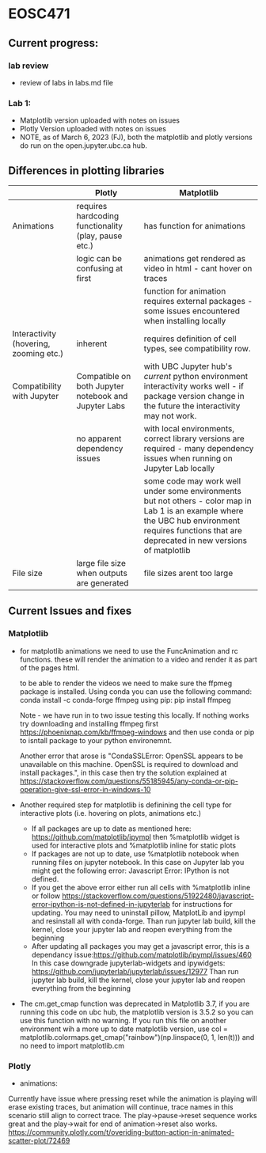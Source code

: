 # EOSC471

## Current progress:
### lab review
- review of labs in labs.md file
### Lab 1:
- Matplotlib version uploaded with notes on issues 
- Plotly Version uploaded with notes on issues 
- NOTE, as of March 6, 2023 (FJ), both the matplotlib and plotly versions do run on the open.jupyter.ubc.ca hub. 

## Differences in plotting libraries
|                                        | Plotly                                               | Matplotlib                                                                                                                                                                                           |
|----------------------------------------|------------------------------------------------------|------------------------------------------------------------------------------------------------------------------------------------------------------------------------------------------------------|
| Animations                             | requires hardcoding functionality (play, pause etc.) | has function for animations                                                                                                                                                                          |
|                                        | logic can be confusing at first                      | animations get rendered as video in html - cant hover on traces                                                                                                                                      |
|                                        |                                                      | function for animation requires external packages - some issues encountered when installing locally                                                                                                  |
| Interactivity (hovering, zooming etc.) | inherent                                             | requires definition of cell types, see compatibility row.                                                                                                                                            |
| Compatibility with Jupyter             | Compatible on both Jupyter notebook and Jupyter Labs | with UBC Jupyter hub's *current* python environment interactivity works well - if package version change in the future the interactivity may not work.                                                                                                                           |
|                                        | no apparent dependency issues                        | with local environments, correct library versions are required - many dependency issues when running on Jupyter Lab locally                                                                          |
|                                        |                                                      | some code may work well under some environments but not others - color map in Lab 1 is an example where the UBC hub environment requires functions that are deprecated in new versions of matplotlib |
| File size                              | large file size when outputs are generated           | file sizes arent too large                                                                                                                                                                           |
## Current Issues and fixes
### Matplotlib
- for matplotlib animations we need to use the FuncAnimation and rc functions. these will render the animation to a video and render it as part of the pages html.

    to be able to render the videos we need to make sure the ffpmeg package is installed. Using conda you can use the following command: 
            conda install -c conda-forge ffmpeg
    using pip: 
            pip install ffmpeg

     Note - we have run in to two issue testing this locally. If nothing works try downloading and installing ffmpeg first https://phoenixnap.com/kb/ffmpeg-windows and then use conda or pip to isntall package to your python environemnt.
     
     Another error that arose is "CondaSSLError: OpenSSL appears to be unavailable on this machine. OpenSSL is required to download and install packages.", in this case then try the solution explained at https://stackoverflow.com/questions/55185945/any-conda-or-pip-operation-give-ssl-error-in-windows-10


- Another required step for matplotlib is definining the cell type for interactive plots (i.e. hovering on plots, animations etc.) 
    - If all packages are up to date as mentioned here: https://github.com/matplotlib/ipympl then %matplotlib widget is used for interactive plots and %matplotlib inline for static plots
    - If packages are not up to date, use %matplotlib notebook when running files on jupyter notebook. In this case on Jupyter lab you might get the following error: Javascript Error: IPython is not defined. 
    - If you get the above error either run all cells with %matplotlib inline or follow https://stackoverflow.com/questions/51922480/javascript-error-ipython-is-not-defined-in-jupyterlab for instructions for updating. You may need to uninstall pillow, MatplotLib and ipympl and resinstall all with conda-forge. Than run jupyter lab build, kill the kernel, close your jupyter lab and reopen everything from the beginning
    - After updating all packages you may get a javascript error, this is a dependancy issue:https://github.com/matplotlib/ipympl/issues/460
        In this case downgrade jupyterlab-widgets and ipywidgets:
        https://github.com/jupyterlab/jupyterlab/issues/12977
        Than run jupyter lab build, kill the kernel, close your jupyter lab and reopen everything from the beginning
        
        
        
- The cm.get_cmap function was deprecated in Matplotlib 3.7, if you are running this code on ubc hub, the matplotlib version is 3.5.2 so you can use this function with no warning. If you run this file on another environment wih a more up to date matplotlib version, use col = matplotlib.colormaps.get_cmap("rainbow")(np.linspace(0, 1, len(t))) and no need to import matplotlib.cm

### Plotly
- animations:

Currently have issue where pressing reset while the animation is playing will erase existing traces, but animation will continue, trace names in this scenario still align to correct trace. The play->pause->reset sequence works great and the play->wait for end of animation->reset also works. https://community.plotly.com/t/overiding-button-action-in-animated-scatter-plot/72469
 


